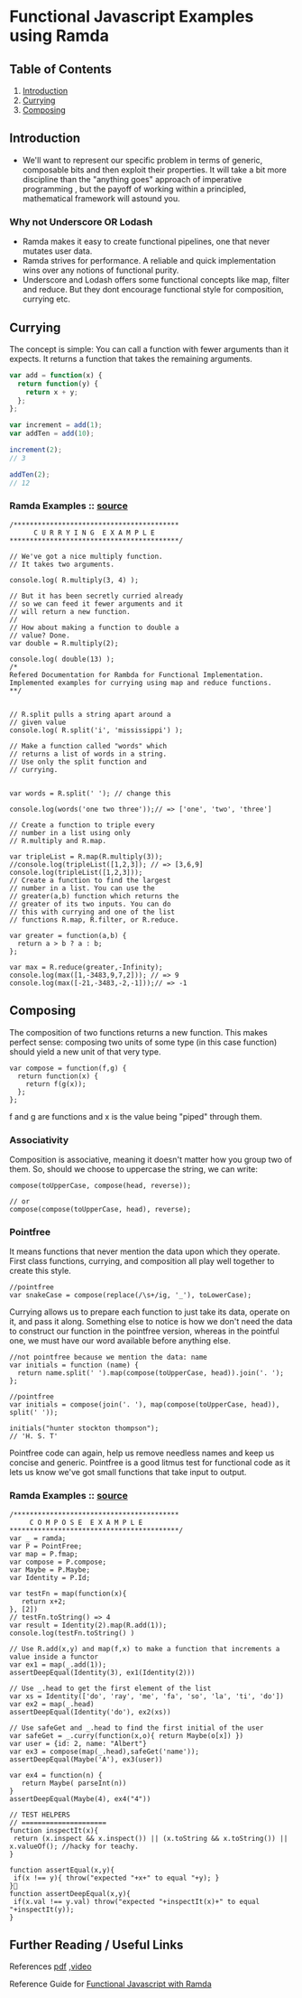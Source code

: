 # Functional Javascript Examples using Ramda


## Table of Contents

  1. [Introduction](#intro)
  1. [Currying](#currying)
  1. [Composing](#composing)

## Introduction
* We'll want to represent our specific problem in terms of generic, composable bits and then exploit their properties. It will take a bit more discipline than the "anything goes" approach of imperative programming , but the payoff of working within a principled, mathematical framework will astound you.

### Why not Underscore OR Lodash
* Ramda  makes it easy to create functional pipelines, one that never mutates user data.
* Ramda strives for performance. A reliable and quick implementation wins over any notions of functional purity.
* Underscore and Lodash offers some functional concepts like map, filter and reduce. But they dont encourage functional style for composition, currying etc.




## Currying
The concept is simple: You can call a function with fewer arguments than it expects. It returns a function that takes the remaining arguments.

```js
var add = function(x) {
  return function(y) {
    return x + y;
  };
};

var increment = add(1);
var addTen = add(10);

increment(2);
// 3

addTen(2);
// 12
```
### Ramda Examples :: [source](http://jsbin.com/dufewo)
```
/*****************************************
      C U R R Y I N G  E X A M P L E
******************************************/

// We've got a nice multiply function.
// It takes two arguments.

console.log( R.multiply(3, 4) );

// But it has been secretly curried already
// so we can feed it fewer arguments and it
// will return a new function.
//
// How about making a function to double a
// value? Done.
var double = R.multiply(2);

console.log( double(13) );
/*
Refered Documentation for Rambda for Functional Implementation.
Implemented examples for currying using map and reduce functions.
**/


// R.split pulls a string apart around a
// given value
console.log( R.split('i', 'mississippi') );

// Make a function called "words" which
// returns a list of words in a string.
// Use only the split function and
// currying.


var words = R.split(' '); // change this

console.log(words('one two three'));// => ['one', 'two', 'three']

// Create a function to triple every
// number in a list using only
// R.multiply and R.map.

var tripleList = R.map(R.multiply(3));
//console.log(tripleList([1,2,3]); // => [3,6,9]
console.log(tripleList([1,2,3]));
// Create a function to find the largest
// number in a list. You can use the
// greater(a,b) function which returns the
// greater of its two inputs. You can do
// this with currying and one of the list
// functions R.map, R.filter, or R.reduce.

var greater = function(a,b) {
  return a > b ? a : b;
};

var max = R.reduce(greater,-Infinity);
console.log(max([1,-3483,9,7,2])); // => 9
console.log(max([-21,-3483,-2,-1]));// => -1
```



## Composing
The composition of two functions returns a new function. This makes perfect sense: composing two units of some type (in this case function) should yield a new unit of that very type.
```
var compose = function(f,g) {
  return function(x) {
    return f(g(x));
  };
};
```
f and g are functions and x is the value being "piped" through them.

### Associativity
Composition is associative, meaning it doesn't matter how you group two of them. So, should we choose to uppercase the string, we can write:
```
compose(toUpperCase, compose(head, reverse));

// or
compose(compose(toUpperCase, head), reverse);
```
### Pointfree
 It means functions that never mention the data upon which they operate. First class functions, currying, and composition all play well together to create this style.
 ```
 //pointfree
 var snakeCase = compose(replace(/\s+/ig, '_'), toLowerCase);

 ```
 Currying allows us to prepare each function to just take its data, operate on it, and pass it along. Something else to notice is how we don't need the data to construct our function in the pointfree version, whereas in the pointful one, we must have our word available before anything else.
 ```
 //not pointfree because we mention the data: name
 var initials = function (name) {
   return name.split(' ').map(compose(toUpperCase, head)).join('. ');
 };

 //pointfree
 var initials = compose(join('. '), map(compose(toUpperCase, head)), split(' '));

 initials("hunter stockton thompson");
 // 'H. S. T'
 
 ```
 Pointfree code can again, help us remove needless names and keep us concise and generic. Pointfree is a good litmus test for functional code as it lets us know we've got small functions that take input to output.
### Ramda Examples :: [source](http://jsbin.com/yojoru)
 ```
 /*****************************************
      C O M P O S E  E X A M P L E
******************************************/
var _ = ramda;
var P = PointFree;
var map = P.fmap;
var compose = P.compose;
var Maybe = P.Maybe;
var Identity = P.Id;

var testFn = map(function(x){
	return x+2;
}, [2])
// testFn.toString() => 4
var result = Identity(2).map(R.add(1));
console.log(testFn.toString() )

// Use R.add(x,y) and map(f,x) to make a function that increments a value inside a functor
var ex1 = map(_.add(1)); 
assertDeepEqual(Identity(3), ex1(Identity(2)))

// Use _.head to get the first element of the list
var xs = Identity(['do', 'ray', 'me', 'fa', 'so', 'la', 'ti', 'do'])
var ex2 = map(_.head)
assertDeepEqual(Identity('do'), ex2(xs))

// Use safeGet and _.head to find the first initial of the user
var safeGet = _.curry(function(x,o){ return Maybe(o[x]) })
var user = {id: 2, name: "Albert"}
var ex3 = compose(map(_.head),safeGet('name'));
assertDeepEqual(Maybe('A'), ex3(user))

var ex4 = function(n) {
	return Maybe( parseInt(n))
}
assertDeepEqual(Maybe(4), ex4("4"))

// TEST HELPERS
// =====================
function inspectIt(x){
  return (x.inspect && x.inspect()) || (x.toString && x.toString()) || x.valueOf(); //hacky for teachy.
}

function assertEqual(x,y){
  if(x !== y){ throw("expected "+x+" to equal "+y); }
}
function assertDeepEqual(x,y){
  if(x.val !== y.val) throw("expected "+inspectIt(x)+" to equal "+inspectIt(y));
}
 ```



## Further Reading / Useful Links
References [pdf](http://sencjw.com/talks/js_is_for_functions.pdf)  ,[video](https://www.youtube.com/watch?v=m3svKOdZijA)

Reference Guide for [Functional Javascript with Ramda](https://github.com/MostlyAdequate/mostly-adequate-guide/tree/69ebed50eded952a86082fb7ac745db7323d3e91)
